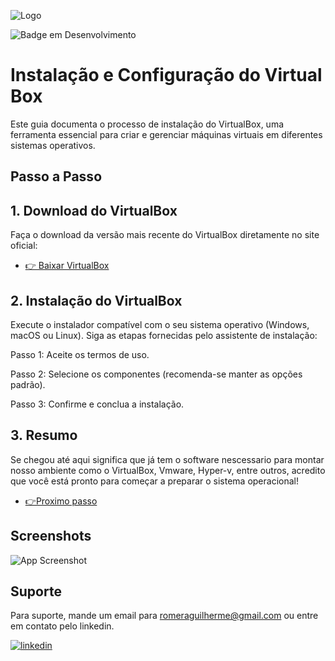 
![Logo](https://i.ibb.co/cxhTNjQ/virtualbox.png)

![Badge em Desenvolvimento](http://img.shields.io/static/v1?label=STATUS&message=EM%20DESENVOLVIMENTO&color=GREEN&style=for-the-badge)

# Instalação e Configuração do Virtual Box

Este guia documenta o processo de instalação do VirtualBox, uma ferramenta essencial para criar e gerenciar máquinas virtuais em diferentes sistemas operativos.

## Passo a Passo


## 1. Download do VirtualBox
Faça o download da versão mais recente do VirtualBox diretamente no site oficial:
 - [👉 Baixar VirtualBox](https://www.virtualbox.org/wiki/Downloads)


## 2. Instalação do VirtualBox
Execute o instalador compatível com o seu sistema operativo (Windows, macOS ou Linux).
Siga as etapas fornecidas pelo assistente de instalação:

Passo 1: Aceite os termos de uso.

Passo 2: Selecione os componentes (recomenda-se manter as opções padrão).

Passo 3: Confirme e conclua a instalação.

## 3. Resumo
Se chegou até aqui significa que já tem o software nescessario para montar nosso ambiente como o VirtualBox, Vmware, Hyper-v, entre outros, acredito que você está pronto para começar a preparar o sistema operacional!

 - [👉Proximo passo](https://github.com/RomeraSCR/GLPI10_NA_PRATICA/blob/main/PASSO2-ORACLE-LINUX.md)

## Screenshots

![App Screenshot](https://kfocus.org/img/wf/vbox-w11/vbox-newvm-000.webp?1725558517)


## Suporte

Para suporte, mande um email para romeraguilherme@gmail.com ou entre em contato pelo linkedin.


[![linkedin](https://img.shields.io/badge/linkedin-0A66C2?style=for-the-badge&logo=linkedin&logoColor=white)](https://www.linkedin.com/in/guilherme-romera-569801267/)
